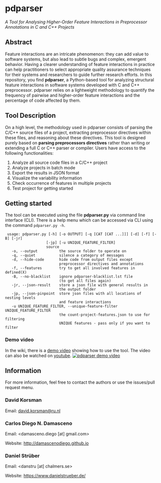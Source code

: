 # pdparser 

_A Tool for Analysing Higher-Order Feature Interactions in Preprocessor Annotations in C and C++ Projects_

## Abstract

Feature interactions are an intricate phenomenon: they can add value to software systems, but also lead to subtle bugs and complex, emergent behavior.
Having a clearer understanding of feature interactions in practice can help practitioners to select appropriate quality assurance techniques for their systems and researchers to guide further research efforts.
In this repository, you find **pdparser**, a Python-based tool for analyzing structural feature interactions in software systems developed with C and C++ preprocessor.
pdparser relies on a lightweight methodology to quantify the frequency of pairwise and higher-order feature interactions and the percentage of code affected by them.

## Tool Description

On a high level, the methodology used in pdparser consists of parsing the C/C++ source files of a project, extracting preprocessor directives within these files, and reasoning about these directives. 
This tool is designed purely based on **parsing preprocessors directives** rather than writing or extending a full C or C++ parser or compiler. 
Users have access to the following functionalities: 

1. Analyze all source code files in a C/C++ project
2. Analyze projects in batch mode
3. Export the results in JSON format
4. Visualize the variability information
5. Check occurrence of features in multiple projects
6. Test project for getting started

## Getting started

The tool can be executed using the file **pdparser.py** via command line interface (CLI).
There is a help menu which can be accessed via CLI using the command ``pdparser.py -h``. 

```
 usage: pdparser.py [-h] [-o OUTPUT] [-q [CAT [CAT ...]]] [-d] [-f] [-B] [-jr]
                   [-jp] [-u UNIQUE_FEATURE_FILTER]
                   source
   -o, --output          the source folder to operate on
   -q, --quiet           silence a category of messages
   -d, --hide-code       hide code from output files except 
                         preprocessor directives and annotations
   -f, --features        try to get all involved features in defined(X)
   -B, --no-blacklist    ignore pdparser-blacklist.lst file 
                         (to get all files again)
   -jr, --json-result    store a json file with general results in 
                         the output folder
   -jp, --json-pinpoint  store json files with all locations of nesting levels
                         and feature interactions
   -u UNIQUE_FEATURE_FILTER, --unique-feature-filter UNIQUE_FEATURE_FILTER
                         the count-project-features.json to use for filtering
                         UNIQUE features - pass only if you want to filter
```

### Demo video

In the wiki, there is a [demo video](https://github.com/dkorsman/pdparser/wiki/Demonstration-video) showing how to use the tool.
The video can also be watched on [youtube](https://www.youtube.com/watch?v=vrXnQ-hzkYE).
[![pdparser demo video](https://img.youtube.com/vi/vrXnQ-hzkYE/0.jpg)](https://www.youtube.com/watch?v=vrXnQ-hzkYE "pdparser - demo video")

## Information

For more information, feel free to contact the authors or use the issues/pull request menu.

### David Korsman

Email: <david.korsman@ru.nl>

### Carlos Diego N. Damasceno

Email: <damasceno.diego [at] gmail.com> 

Website: http://damascenodiego.github.io

### Daniel Strüber

Email: <danstru [at] chalmers.se>

Website: https://www.danielstrueber.de/
